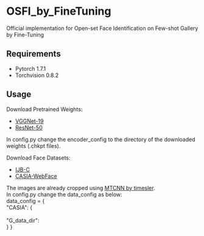 # OSFI_by_FineTuning
Official implementation for Open-set Face Identification on Few-shot Gallery by Fine-Tuning 

## Requirements
- Pytorch 1.7.1
- Torchvision 0.8.2

## Usage
Download Pretrained Weights:
- <a href="https://drive.google.com/file/d/11TqrfXXdow0SjXbrsiCHEajXInTsuK8o/view?usp=sharing" target="_blank">VGGNet-19</a>
- <a href="https://drive.google.com/file/d/1C534tKYLvEF3e3UwsQscaL7lpaQapMAT/view?usp=sharing" target="_blank">ResNet-50</a>

In config.py change the encoder_config to the directory of the downloaded weights (.chkpt files).

Download Face Datasets:
- <a href="https://drive.google.com/file/d/1PthzzzuufDaJZwZE-YQNQBKs9L9b8TBs/view?usp=sharing" target="_blank">IJB-C</a>
- <a href="https://drive.google.com/file/d/1igvIRI7jVpg01e13HgZ4JibT0BI2GuhS/view?usp=sharing" target="_blank">CASIA-WebFace</a>  

The images are already cropped using <a href="https://github.com/timesler/facenet-pytorch" target="_blank">MTCNN by timesler</a>.  
In config.py change the data_config as below:  
data_config = {
<br />"CASIA": {
<br /><br />"G_data_dir": 
<br />}
}
